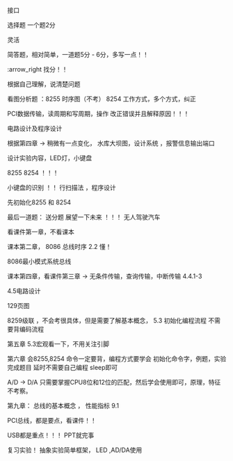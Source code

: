接口

选择题 一个题2分

灵活

简答题，相对简单，一道题5分 - 6分，多写一点！！

:arrow_right  找分！！

根据自己理解，说清楚问题



看图分析题 ：8255 时序图（不考）  8254 工作方式，多个方式，纠正 

PCI数据传输，读周期和写周期，操作 改正错误并且解释原因！！！



电路设计及程序设计

根据第四章 -> 稍微有一点变化， 水库大坝图，设计系统 ，报警信息输出端口

设计实验内容，LED灯，小键盘 



8255  8254 ！！！

小键盘的识别 ！！ 行扫描法 ，程序设计

先初始化8255 和 8254



最后一道题： 送分题  展望一下未来 ！！！ 无人驾驶汽车 



看课件第一章，不看课本

课本第二章， 8086 总线时序 2.2 懂！

8086最小模式系统总线 

课本第四章，看课件第三章  -> 无条件传输，查询传输，中断传输  4.4.1-3

4.5电路设计

129页图  

8259级联 ，不会考很具体，但是需要了解基本概念， 5.3 初始化编程流程 不需要背编码流程

第五章 5.3宏观看一下，不用关注引脚

第六章 会8255,8254 命令一定要背，编程方式要学会  初始化命令字，例题，实验完成题目  延时不需要自己编程 sleep即可

A/D -> D/A 只需要掌握CPU8位和12位的匹配，然后学会使用即可，原理，特征不考察。

第九章： 总线的基本概念 ， 性能指标 9.1 

PCI总线，都是要点，看课件！！ 

USB都是重点！！！ PPT就完事



复习实验！ 抽象实验简单框架， LED ,AD/DA使用





